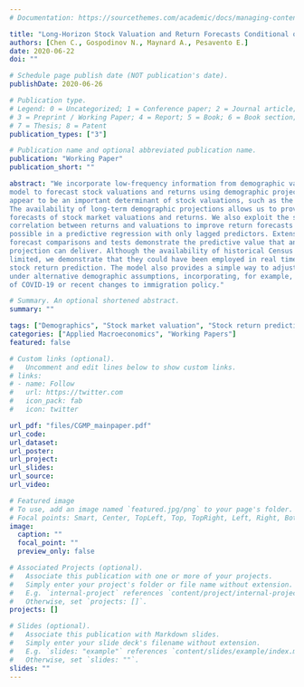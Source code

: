 ```yaml
---
# Documentation: https://sourcethemes.com/academic/docs/managing-content/

title: "Long-Horizon Stock Valuation and Return Forecasts Conditional on Demographic Projections"
authors: [Chen C., Gospodinov N., Maynard A., Pesavento E.]
date: 2020-06-22
doi: ""

# Schedule page publish date (NOT publication's date).
publishDate: 2020-06-26

# Publication type.
# Legend: 0 = Uncategorized; 1 = Conference paper; 2 = Journal article;
# 3 = Preprint / Working Paper; 4 = Report; 5 = Book; 6 = Book section;
# 7 = Thesis; 8 = Patent
publication_types: ["3"]

# Publication name and optional abbreviated publication name.
publication: "Working Paper"
publication_short: ""

abstract: "We incorporate low-frequency information from demographic variables into a simple predictive
model to forecast stock valuations and returns using demographic projections. The demographics
appear to be an important determinant of stock valuations, such as the dividend-price ratio.
The availability of long-term demographic projections allows us to provide (very) long-horizon
forecasts of stock market valuations and returns. We also exploit the strong contemporaneous
correlation between returns and valuations to improve return forecasts – something which is not
possible in a predictive regression with only lagged predictors. Extensive pseudo out-of-sample
forecast comparisons and tests demonstrate the predictive value that an accurate demographic
projection can deliver. Although the availability of historical Census Bureau projections are
limited, we demonstrate that they could have been employed in real time to improve true longhorizon
stock return prediction. The model also provides a simple way to adjust predictions
under alternative demographic assumptions, incorporating, for example, the demographic impact
of COVID-19 or recent changes to immigration policy."

# Summary. An optional shortened abstract.
summary: ""

tags: ["Demographics", "Stock market valuation", "Stock return prediction", "Conditional forecasts", "Long-horizon forecasts"]
categories: ["Applied Macroeconomics", "Working Papers"]
featured: false

# Custom links (optional).
#   Uncomment and edit lines below to show custom links.
# links:
# - name: Follow
#   url: https://twitter.com
#   icon_pack: fab
#   icon: twitter

url_pdf: "files/CGMP_mainpaper.pdf"
url_code:
url_dataset:
url_poster:
url_project:
url_slides:
url_source:
url_video:

# Featured image
# To use, add an image named `featured.jpg/png` to your page's folder. 
# Focal points: Smart, Center, TopLeft, Top, TopRight, Left, Right, BottomLeft, Bottom, BottomRight.
image:
  caption: ""
  focal_point: ""
  preview_only: false

# Associated Projects (optional).
#   Associate this publication with one or more of your projects.
#   Simply enter your project's folder or file name without extension.
#   E.g. `internal-project` references `content/project/internal-project/index.md`.
#   Otherwise, set `projects: []`.
projects: []

# Slides (optional).
#   Associate this publication with Markdown slides.
#   Simply enter your slide deck's filename without extension.
#   E.g. `slides: "example"` references `content/slides/example/index.md`.
#   Otherwise, set `slides: ""`.
slides: ""
---
```

